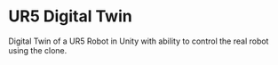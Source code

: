 # UR5 Digital Twin
 Digital Twin of a UR5 Robot in Unity with ability to control the real robot using the clone.
